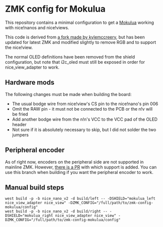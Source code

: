 # ZMK config for Mokulua

This repository contains a minimal configuration to get a [Mokulua][1] working with
nice!nanos and nice!views.

This code is derived from [a fork made by kylemccreery][2], but has been updated for
latest ZMK and modified slightly to remove RGB and to support the nice!view.

The normal OLED definitions have been removed from the shield configuration, but note that
i2c_oled must still be exposed in order for nice_view_adapter to work.

## Hardware mods

The following changes must be made when building the board:

- The usual bodge wire from nice!view's CS pin to the nice!nano's pin 006
- Omit the RAW pin - it must not be connected to the PCB or the n!v will be fried
- Add another bodge wire from the n!n's VCC to the VCC pad of the OLED header
- Not sure if it is absolutely necessary to skip, but I did not solder the two jumpers

## Peripheral encoder

As of right now, encoders on the peripheral side are not supported in mainline ZMK.
However, [there is a PR][3] with which support is added. You can use this branch when
building if you want the peripheral encoder to work.

## Manual build steps

```
west build -p -b nice_nano_v2 -d build/left -- -DSHIELD="mokulua_left nice_view_adapter nice_view" -DZMK_CONFIG="/full/path/to/zmk-config-mokulua/config"
west build -p -b nice_nano_v2 -d build/right -- -DSHIELD="mokulua_right nice_view_adapter nice_view" -DZMK_CONFIG="/full/path/to/zmk-config-mokulua/config"
```

[1]: https://mechwild.com/product/mokulua/
[2]: https://github.com/zmkfirmware/zmk/pull/1297
[3]: https://github.com/zmkfirmware/zmk/pull/1841
